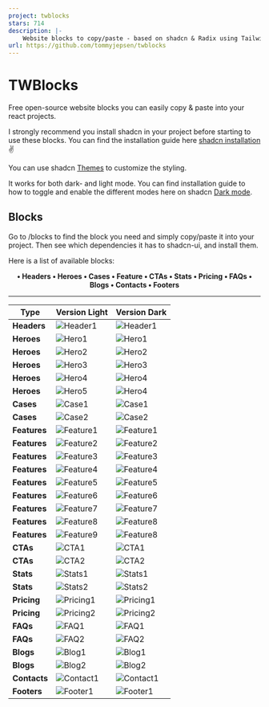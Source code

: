 ```yaml
---
project: twblocks
stars: 714
description: |-
    Website blocks to copy/paste - based on shadcn & Radix using Tailwind and NextJS
url: https://github.com/tommyjepsen/twblocks
---
```


# TWBlocks

Free open-source website blocks you can easily copy & paste into your react projects.

I strongly recommend you install shadcn in your project before starting to use these blocks. You can find the installation guide here [shadcn installation](https://ui.shadcn.com/docs/installation) ✌️

You can use shadcn [Themes](https://ui.shadcn.com/themes) to customize the styling.

It works for both dark- and light mode. You can find installation guide to how to toggle and enable the different modes here on shadcn [Dark mode](https://ui.shadcn.com/docs/dark-mode).

## Blocks

Go to /blocks to find the block you need and simply copy/paste it into your project. Then see which dependencies it has to shadcn-ui, and install them.

Here is a list of available blocks:

<div align=center style="font-weight:bold;">
  •  Headers
  •  Heroes
  •  Cases
  •  Feature
  •  CTAs
  •  Stats
  •  Pricing
  •  FAQs
  •  Blogs
  •  Contacts
  •  Footers
</div>

---

| Type         | Version Light                                                                               | Version Dark                                                                                         |
| ------------ | ------------------------------------------------------------------------------------------- | ---------------------------------------------------------------------------------------------------- |
| **Headers**  | ![Header1](https://github.com/tommyjepsen/twblocks/blob/main/public/header1.png?raw=true)   | ![Header1](https://github.com/tommyjepsen/twblocks/blob/main/public/darkmode-header1.png?raw=true)   |
| **Heroes**   | ![Hero1](https://github.com/tommyjepsen/twblocks/blob/main/public/hero1.png?raw=true)       | ![Hero1](https://github.com/tommyjepsen/twblocks/blob/main/public/darkmode-hero1.png?raw=true)       |
| **Heroes**   | ![Hero2](https://github.com/tommyjepsen/twblocks/blob/main/public/hero2.png?raw=true)       | ![Hero2](https://github.com/tommyjepsen/twblocks/blob/main/public/darkmode-hero2.png?raw=true)       |
| **Heroes**   | ![Hero3](https://github.com/tommyjepsen/twblocks/blob/main/public/hero3.png?raw=true)       | ![Hero3](https://github.com/tommyjepsen/twblocks/blob/main/public/darkmode-hero3.png?raw=true)       |
| **Heroes**   | ![Hero4](https://github.com/tommyjepsen/twblocks/blob/main/public/hero4.png?raw=true)       | ![Hero4](https://github.com/tommyjepsen/twblocks/blob/main/public/darkmode-hero4.png?raw=true)       |
| **Heroes**   | ![Hero5](https://github.com/tommyjepsen/twblocks/blob/main/public/hero5.png?raw=true)       | ![Hero4](https://github.com/tommyjepsen/twblocks/blob/main/public/darkmode-hero5.png?raw=true)       |
| **Cases**    | ![Case1](https://github.com/tommyjepsen/twblocks/blob/main/public/case1.png?raw=true)       | ![Case1](https://github.com/tommyjepsen/twblocks/blob/main/public/darkmode-case1.png?raw=true)       |
| **Cases**    | ![Case2](https://github.com/tommyjepsen/twblocks/blob/main/public/case2.png?raw=true)       | ![Case2](https://github.com/tommyjepsen/twblocks/blob/main/public/darkmode-case2.png?raw=true)       |
| **Features** | ![Feature1](https://github.com/tommyjepsen/twblocks/blob/main/public/feature1.png?raw=true) | ![Feature1](https://github.com/tommyjepsen/twblocks/blob/main/public/darkmode-feature1.png?raw=true) |
| **Features** | ![Feature2](https://github.com/tommyjepsen/twblocks/blob/main/public/feature2.png?raw=true) | ![Feature2](https://github.com/tommyjepsen/twblocks/blob/main/public/darkmode-feature2.png?raw=true) |
| **Features** | ![Feature3](https://github.com/tommyjepsen/twblocks/blob/main/public/feature3.png?raw=true) | ![Feature3](https://github.com/tommyjepsen/twblocks/blob/main/public/darkmode-feature3.png?raw=true) |
| **Features** | ![Feature4](https://github.com/tommyjepsen/twblocks/blob/main/public/feature4.png?raw=true) | ![Feature4](https://github.com/tommyjepsen/twblocks/blob/main/public/darkmode-feature4.png?raw=true) |
| **Features** | ![Feature5](https://github.com/tommyjepsen/twblocks/blob/main/public/feature5.png?raw=true) | ![Feature5](https://github.com/tommyjepsen/twblocks/blob/main/public/darkmode-feature5.png?raw=true) |
| **Features** | ![Feature6](https://github.com/tommyjepsen/twblocks/blob/main/public/feature6.png?raw=true) | ![Feature6](https://github.com/tommyjepsen/twblocks/blob/main/public/darkmode-feature6.png?raw=true) |
| **Features** | ![Feature7](https://github.com/tommyjepsen/twblocks/blob/main/public/feature7.png?raw=true) | ![Feature7](https://github.com/tommyjepsen/twblocks/blob/main/public/darkmode-feature7.png?raw=true) |
| **Features** | ![Feature8](https://github.com/tommyjepsen/twblocks/blob/main/public/feature8.png?raw=true) | ![Feature8](https://github.com/tommyjepsen/twblocks/blob/main/public/darkmode-feature8.png?raw=true) |
| **Features** | ![Feature9](https://github.com/tommyjepsen/twblocks/blob/main/public/feature9.png?raw=true) | ![Feature8](https://github.com/tommyjepsen/twblocks/blob/main/public/darkmode-feature9.png?raw=true) |
| **CTAs**     | ![CTA1](https://github.com/tommyjepsen/twblocks/blob/main/public/cta1.png?raw=true)         | ![CTA1](https://github.com/tommyjepsen/twblocks/blob/main/public/darkmode-cta1.png?raw=true)         |
| **CTAs**     | ![CTA2](https://github.com/tommyjepsen/twblocks/blob/main/public/cta2.png?raw=true)         | ![CTA2](https://github.com/tommyjepsen/twblocks/blob/main/public/darkmode-cta2.png?raw=true)         |
| **Stats**    | ![Stats1](https://github.com/tommyjepsen/twblocks/blob/main/public/stats1.png?raw=true)     | ![Stats1](https://github.com/tommyjepsen/twblocks/blob/main/public/darkmode-stats1.png?raw=true)     |
| **Stats**    | ![Stats2](https://github.com/tommyjepsen/twblocks/blob/main/public/stats2.png?raw=true)     | ![Stats2](https://github.com/tommyjepsen/twblocks/blob/main/public/darkmode-stats2.png?raw=true)     |
| **Pricing**  | ![Pricing1](https://github.com/tommyjepsen/twblocks/blob/main/public/pricing1.png?raw=true) | ![Pricing1](https://github.com/tommyjepsen/twblocks/blob/main/public/darkmode-pricing1.png?raw=true) |
| **Pricing**  | ![Pricing2](https://github.com/tommyjepsen/twblocks/blob/main/public/pricing2.png?raw=true) | ![Pricing2](https://github.com/tommyjepsen/twblocks/blob/main/public/darkmode-pricing2.png?raw=true) |
| **FAQs**     | ![FAQ1](https://github.com/tommyjepsen/twblocks/blob/main/public/faq1.png?raw=true)         | ![FAQ1](https://github.com/tommyjepsen/twblocks/blob/main/public/darkmode-faq1.png?raw=true)         |
| **FAQs**     | ![FAQ2](https://github.com/tommyjepsen/twblocks/blob/main/public/faq2.png?raw=true)         | ![FAQ2](https://github.com/tommyjepsen/twblocks/blob/main/public/darkmode-faq2.png?raw=true)         |
| **Blogs**    | ![Blog1](https://github.com/tommyjepsen/twblocks/blob/main/public/blog1.png?raw=true)       | ![Blog1](https://github.com/tommyjepsen/twblocks/blob/main/public/darkmode-blog1.png?raw=true)       |
| **Blogs**    | ![Blog2](https://github.com/tommyjepsen/twblocks/blob/main/public/blog2.png?raw=true)       | ![Blog2](https://github.com/tommyjepsen/twblocks/blob/main/public/darkmode-blog2.png?raw=true)       |
| **Contacts** | ![Contact1](https://github.com/tommyjepsen/twblocks/blob/main/public/contact1.png?raw=true) | ![Contact1](https://github.com/tommyjepsen/twblocks/blob/main/public/darkmode-contact1.png?raw=true) |
| **Footers**  | ![Footer1](https://github.com/tommyjepsen/twblocks/blob/main/public/footer1.png?raw=true)   | ![Footer1](https://github.com/tommyjepsen/twblocks/blob/main/public/darkmode-footer1.png?raw=true)   |

